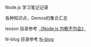 Node.js 学习笔记记录

各种知识点，Demos的集合汇总

lesson 目录参考 [《Node.js 包教不包会》](https://github.com/hanekaoru/node-lessons)

N-blog 目录参考 [N-blog](https://github.com/nswbmw/N-blog)



